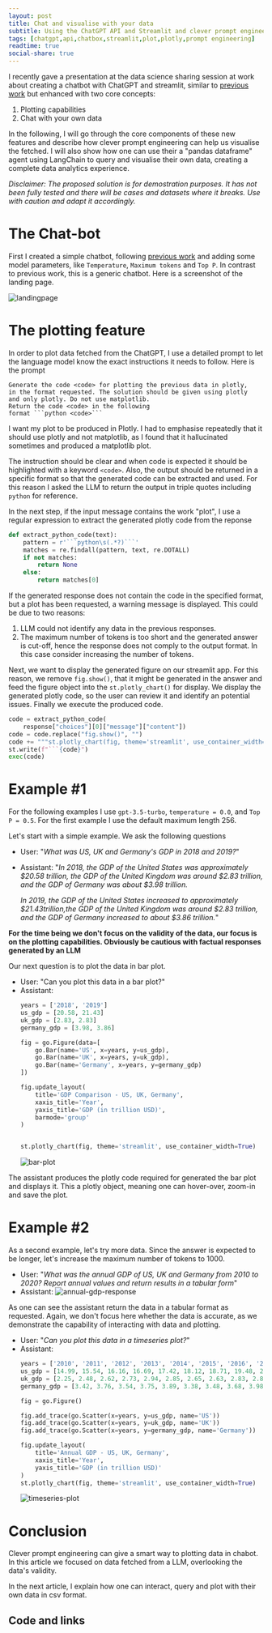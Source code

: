 ```yaml
---
layout: post
title: Chat and visualise with your data
subtitle: Using the ChatGPT API and Streamlit and clever prompt engineering
tags: [chatgpt,api,chatbox,streamlit,plot,plotly,prompt engineering]
readtime: true
social-share: true
---
```


I recently gave a presentation at the data science sharing session at work about creating a chatbot with ChatGPT and streamlit, similar to [previous work](https://giasemidis.github.io/2023/05/29/chatgpt-chatbox-assistant.html) but enhanced with two core concepts:

1. Plotting capabilities
2. Chat with your own data

In the following, I will go through the core components of these new features and describe how clever prompt engineering can help us visualise the fetched. I will also show how one can use their a "pandas dataframe" agent using LangChain to query and visualise their own data, creating a complete data analytics experience.

*Disclaimer: The proposed solution is for demostration purposes. It has not been fully tested and there will be cases and datasets where it breaks. Use with caution and adapt it accordingly.*

# The Chat-bot

First I created a simple chatbot, following [previous work](https://giasemidis.github.io/2023/05/29/chatgpt-chatbox-assistant.html) and adding some model parameters, like `Temperature`, `Maximum tokens` and `Top P`. In contrast to previous work, this is a generic chatbot. Here is a screenshot of the landing page.

![landingpage](https://raw.githubusercontent.com/giasemidis/giasemidis.github.io/master/_posts/figures/chatgpt-landingpage.png)

# The plotting feature

In order to plot data fetched from the ChatGPT, I use a detailed prompt to let the language model know the exact instructions it needs to follow. Here is the prompt

```
Generate the code <code> for plotting the previous data in plotly,
in the format requested. The solution should be given using plotly
and only plotly. Do not use matplotlib.
Return the code <code> in the following
format ```python <code>```
```

I want my plot to be produced in Plotly. I had to emphasise repeatedly that it should use plotly and not matplotlib, as I found that it hallucinated sometimes and produced a matplotlib plot.

The instruction should be clear and when code is expected it should be highlighted with a keyword `<code>`. Also, the output should be returned in a specific format so that the generated code can be extracted and used. For this reason I asked the LLM to return the output in triple quotes including `python` for reference.

In the next step, if the input message contains the work "plot", I use a regular expression to extract  the generated plotly code from the reponse

```python
def extract_python_code(text):
    pattern = r'```python\s(.*?)```'
    matches = re.findall(pattern, text, re.DOTALL)
    if not matches:
        return None
    else:
        return matches[0]
```

If the generated response does not contain the code in the specified format, but a plot has been requested, a warning message is displayed. This could be due to two reasons:

1. LLM could not identify any data in the previous responses.
2. The maximum number of tokens is too short and the generated answer is cut-off, hence the response does not comply to the output format. In this case consider increasing the number of tokens.

Next, we want to display the generated figure on our streamlit app. For this reason, we remove `fig.show()`, that it might be generated in the answer and feed the figure object into the `st.plotly_chart()` for display. We display the generated plotly code, so the user can review it and identify an potential issues. Finally we execute the produced code.

```python
code = extract_python_code(
    response["choices"][0]["message"]["content"])
code = code.replace("fig.show()", "")
code += """st.plotly_chart(fig, theme='streamlit', use_container_width=True)"""
st.write(f"```{code}")
exec(code)
```

# Example #1

For the following examples I use `gpt-3.5-turbo`, `temperature = 0.0`, and `Top P = 0.5`. For the first example I use the default maximum length 256.

Let's start with a simple example. We ask the following questions

* User: "*What was US, UK and Germany's GDP in 2018 and 2019?*"
* Assistant:
    "*In 2018, the GDP of the United States was approximately $20.58 trillion, the GDP of the United Kingdom was around $2.83 trillion, and the GDP of Germany was about $3.98 trillion.*

    *In 2019, the GDP of the United States increased to approximately $21.43trillion,the GDP of the United Kingdom was around $2.83 trillion, and the GDP of Germany increased to about $3.86 trillion.*"

**For the time being we don't focus on the validity of the data, our focus is on the plotting capabilities. Obviously be cautious with factual responses generated  by an LLM**


Our next question is to plot the data in bar plot.

* User: "Can you plot this data in a bar plot?"
* Assistant:
    ```python
    years = ['2018', '2019']
    us_gdp = [20.58, 21.43]
    uk_gdp = [2.83, 2.83]
    germany_gdp = [3.98, 3.86]

    fig = go.Figure(data=[
        go.Bar(name='US', x=years, y=us_gdp),
        go.Bar(name='UK', x=years, y=uk_gdp),
        go.Bar(name='Germany', x=years, y=germany_gdp)
    ])

    fig.update_layout(
        title='GDP Comparison - US, UK, Germany',
        xaxis_title='Year',
        yaxis_title='GDP (in trillion USD)',
        barmode='group'
    )


    st.plotly_chart(fig, theme='streamlit', use_container_width=True)
    ```
    ![bar-plot](https://raw.githubusercontent.com/giasemidis/giasemidis.github.io/master/_posts/figures/chatgpt-gdp-bar-plot.png)

The assistant produces the plotly code required for generated the bar plot and displays it. This a plotly object, meaning one can hover-over, zoom-in and save the plot.

# Example #2

As a second example, let's try more data. Since the answer is expected to be longer, let's increase the maximum number of tokens to 1000.

* User: "*What was the annual GDP of US, UK and Germany from 2010 to 2020? Report annual values and return results in a tabular form*"
* Assistant:
  ![annual-gdp-response](https://raw.githubusercontent.com/giasemidis/giasemidis.github.io/master/_posts/figures/chatgpt-annual-gdp-response.png)

As one can see the assistant return the data in a tabular format as requested. Again, we don't focus here whether the data is accurate, as we demonstrate the capability of interacting with data and plotting.

* User: "*Can you plot this data in a timeseries plot?*"
* Assistant:
    ```python
    years = ['2010', '2011', '2012', '2013', '2014', '2015', '2016', '2017', '2018', '2019', '2020']
    us_gdp = [14.99, 15.54, 16.16, 16.69, 17.42, 18.12, 18.71, 19.48, 20.58, 21.43, 21.43]
    uk_gdp = [2.25, 2.48, 2.62, 2.73, 2.94, 2.85, 2.65, 2.63, 2.83, 2.83, 2.83]
    germany_gdp = [3.42, 3.76, 3.54, 3.75, 3.89, 3.38, 3.48, 3.68, 3.98, 3.86, 3.86]

    fig = go.Figure()

    fig.add_trace(go.Scatter(x=years, y=us_gdp, name='US'))
    fig.add_trace(go.Scatter(x=years, y=uk_gdp, name='UK'))
    fig.add_trace(go.Scatter(x=years, y=germany_gdp, name='Germany'))

    fig.update_layout(
        title='Annual GDP - US, UK, Germany',
        xaxis_title='Year',
        yaxis_title='GDP (in trillion USD)'
    )
    st.plotly_chart(fig, theme='streamlit', use_container_width=True)
    ```
    ![timeseries-plot](https://raw.githubusercontent.com/giasemidis/giasemidis.github.io/master/_posts/figures/chatgpt-gdp-timeseries-plot.png)

# Conclusion

Clever prompt engineering can give a smart way to plotting data in chabot. In this article we focused on data fetched from a LLM, overlooking the data's validity.

In the next article, I explain how one can interact, query and plot with their own data in csv format.

## Code and links

<!-- - [App link]()
- [GitHub repo]() -->
